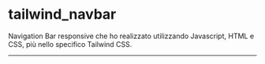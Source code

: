 # tailwind_navbar

Navigation Bar responsive che ho realizzato utilizzando Javascript, HTML e CSS, più nello specifico Tailwind CSS. 

---

